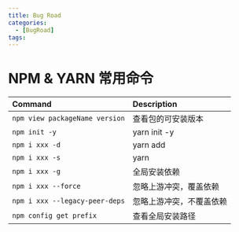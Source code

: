 ```yaml
---
title: Bug Road
categories:
  - [BugRoad]
tags: 
---
```


# NPM & YARN 常用命令

| Command                        | Description              |
| :----------------------------- | :----------------------- |
| `npm view packageName version` | 查看包的可安装版本       |
| `npm init -y`                  | yarn init -y             |
| `npm i xxx -d `                | yarn add                 |
| `npm i xxx -s`                 | yarn                     |
| `npm i xxx -g`                 | 全局安装依赖             |
| `npm i xxx --force`            | 忽略上游冲突，覆盖依赖   |
| `npm i xxx --legacy-peer-deps` | 忽略上游冲突，不覆盖依赖 |
| `npm config get prefix`        | 查看全局安装路径         |
